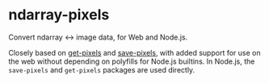 # ndarray-pixels

Convert ndarray ↔ image data, for Web and Node.js.

Closely based on [get-pixels](https://www.npmjs.com/package/get-pixels) and [save-pixels](https://www.npmjs.com/package/save-pixels), with added support for use on the web without depending on polyfills for Node.js builtins. In Node.js, the `save-pixels` and `get-pixels` packages are used directly.
